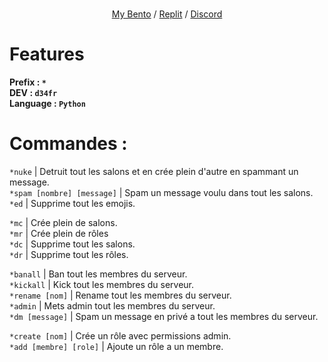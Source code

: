 

<div align="center">
  
<br>[My Bento](https://bento.me/d34) / 
[Replit](https://replit.com/@Oziz/oxi-raid#main.py) / 
[Discord](https://discord.gg/a5bhECBb)<br>

  
  </div>
  
  # Features
**Prefix : `*`**  
**DEV : `d34fr`**                                                                                                                                                            
**Language : `Python`**

#  **__Commandes :__**
`*nuke` | Detruit tout les salons et en crée plein d'autre en spammant un message.                                                    
`*spam [nombre] [message]` | Spam un message voulu dans tout les salons.                                                                                          
`*ed` | Supprime tout les emojis.                                                                                                                                        
                                                                                                                                                                                        
`*mc` | Crée plein de salons.                                                            
`*mr` | Crée plein de rôles                                                                                                                                                              
`*dc` | Supprime tout les salons.                                                                                                                                                
`*dr` | Supprime tout les rôles.                                                                                                                                                    
                                                                                                                                                                                    
`*banall` | Ban tout les membres du serveur.                                                                                                                                              
`*kickall` | Kick tout les membres du serveur.                                                                                                                                            
`*rename [nom]` | Rename tout les membres du serveur.                                                                                                                                      
`*admin` | Mets admin tout les membres du serveur.                                                                                                                                        
`*dm [message]` | Spam un message en privé a tout les membres du serveur.                                                                                                                 
                                                                                                                                                                                          
`*create [nom]` | Crée un rôle avec permissions admin.                                                                                                                                    
`*add [membre] [role]` | Ajoute un rôle a un membre.                                                                                                                                  


